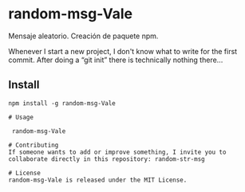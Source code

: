 # random-msg-Vale
Mensaje aleatorio. Creación de paquete npm.


Whenever I start a new project, I don't know what to write for the first commit. After doing a “git init” there is technically nothing there...

## Install

```npm
npm install -g random-msg-Vale

# Usage

 random-msg-Vale

# Contributing
If someone wants to add or improve something, I invite you to collaborate directly in this repository: random-str-msg

# License
random-msg-Vale is released under the MIT License.